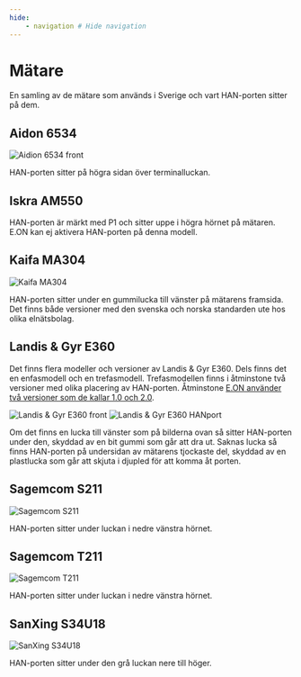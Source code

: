 ```yaml
---
hide:
    - navigation # Hide navigation
---
```


# Mätare

En samling av de mätare som används i Sverige och vart HAN-porten sitter på dem.

## Aidon 6534 

![Aidion 6534 front](images/aidon-6534.jpeg)

HAN-porten sitter på högra sidan över terminalluckan.


## Iskra AM550

HAN-porten är märkt med P1 och sitter uppe i högra hörnet på mätaren. E.ON kan ej aktivera HAN-porten på denna modell.


## Kaifa MA304

![Kaifa MA304](images/kaifa_ma304.jpg)

HAN-porten sitter under en gummilucka till vänster på mätarens framsida. Det finns både versioner med den svenska och norska standarden ute hos olika elnätsbolag.


## Landis & Gyr E360

Det finns flera modeller och versioner av Landis & Gyr E360. Dels finns det en enfasmodell och en trefasmodell. Trefasmodellen finns i åtminstone två versioner med olika placering av HAN-porten. Åtminstone [E.ON använder två versioner som de kallar 1.0 och 2.0](https://www.eon.se/el/elnat/sa-fungerar-din-smarta-elmatare).

![Landis & Gyr E360 front](images/LG_E360_1.png)
![Landis & Gyr E360 HANport](images/LG_E360_2.png)

Om det finns en lucka till vänster som på bilderna ovan så sitter HAN-porten under den, skyddad av en bit gummi som går att dra ut. Saknas lucka så finns HAN-porten på undersidan av mätarens tjockaste del, skyddad av en plastlucka som går att skjuta i djupled för att komma åt porten.

## Sagemcom S211

![Sagemcom S211](images/sagemcom_s211.png)

HAN-porten sitter under luckan i nedre vänstra hörnet.

## Sagemcom T211

![Sagemcom T211](images/sagemcom_t211.png)

HAN-porten sitter under luckan i nedre vänstra hörnet.


## SanXing S34U18

![SanXing S34U18](images/sanxing_s34u18.jpg)

HAN-porten sitter under den grå luckan nere till höger.

